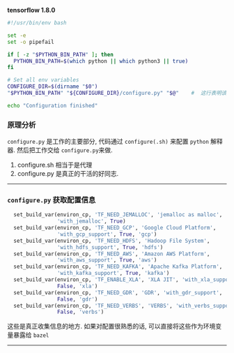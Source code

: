 **tensorflow 1.8.0**
```bash
#!/usr/bin/env bash

set -e
set -o pipefail

if [ -z "$PYTHON_BIN_PATH" ]; then
  PYTHON_BIN_PATH=$(which python || which python3 || true)
fi

# Set all env variables
CONFIGURE_DIR=$(dirname "$0")
"$PYTHON_BIN_PATH" "${CONFIGURE_DIR}/configure.py" "$@"    #  这行表明该configure文件是通过调用 对应的configure.py来完成配置过程的

echo "Configuration finished"
```

### 原理分析
`configure.py` 是工作的主要部分, 代码通过 `configure(.sh)` 来配置 `python` 解释器. 然后把工作交给 `configure.py`来做.
1. configure.sh 相当于是代理
2. configure.py 是真正的干活的好同志.



---

### `configure.py` 获取配置信息
```python
  set_build_var(environ_cp, 'TF_NEED_JEMALLOC', 'jemalloc as malloc',
                'with_jemalloc', True)
  set_build_var(environ_cp, 'TF_NEED_GCP', 'Google Cloud Platform',
                'with_gcp_support', True, 'gcp')
  set_build_var(environ_cp, 'TF_NEED_HDFS', 'Hadoop File System',
                'with_hdfs_support', True, 'hdfs')
  set_build_var(environ_cp, 'TF_NEED_AWS', 'Amazon AWS Platform',
                'with_aws_support', True, 'aws')
  set_build_var(environ_cp, 'TF_NEED_KAFKA', 'Apache Kafka Platform',
                'with_kafka_support', True, 'kafka')
  set_build_var(environ_cp, 'TF_ENABLE_XLA', 'XLA JIT', 'with_xla_support',
                False, 'xla')
  set_build_var(environ_cp, 'TF_NEED_GDR', 'GDR', 'with_gdr_support',
                False, 'gdr')
  set_build_var(environ_cp, 'TF_NEED_VERBS', 'VERBS', 'with_verbs_support',
                False, 'verbs')
```

这些是真正收集信息的地方. 
如果对配置很熟悉的话, 可以直接将这些作为环境变量暴露给 `bazel`

---

